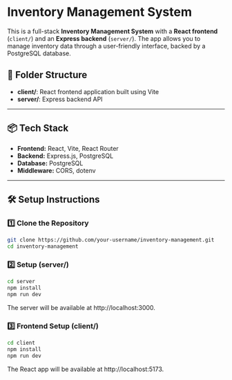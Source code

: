 # Inventory Management System

This is a full-stack **Inventory Management System** with a **React frontend** (`client/`) and an **Express backend** (`server/`). The app allows you to manage inventory data through a user-friendly interface, backed by a PostgreSQL database.

## 📁 Folder Structure

- **client/**: React frontend application built using Vite
- **server/**: Express backend API

---

## 📦 Tech Stack

- **Frontend:** React, Vite, React Router
- **Backend:** Express.js, PostgreSQL
- **Database:** PostgreSQL
- **Middleware:** CORS, dotenv

---

## 🛠 Setup Instructions

### 1️⃣ Clone the Repository
```bash
git clone https://github.com/your-username/inventory-management.git
cd inventory-management
```
### 2️⃣  Setup (server/) 
```bash
cd server
npm install
npm run dev
```
The server will be available at http://localhost:3000.

### 3️⃣ Frontend Setup (client/)
```bash
cd client
npm install
npm run dev
```
The React app will be available at http://localhost:5173.

